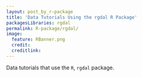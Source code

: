 ```yaml
---
layout: post_by_r-package
title: 'Data Tutorials Using the rgdal R Package'
packagesLibraries: rgdal
permalink: R-package/rgdal/
image:
  feature: RBanner.png
  credit: 
  creditlink: 
---
```


Data tutorials that use the `R`, `rgdal` package.
